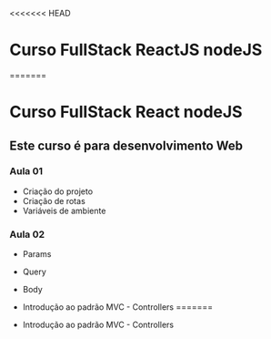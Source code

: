 <<<<<<< HEAD
# Curso FullStack ReactJS nodeJS
=======
# Curso FullStack React nodeJS

## Este curso é para desenvolvimento Web
### Aula 01
 * Criação do projeto
 * Criação de rotas
 * Variáveis de ambiente
 ### Aula 02
 * Params
 * Query
 * Body

 * Introdução ao padrão MVC - Controllers
=======
 * Introdução ao padrão MVC - Controllers

